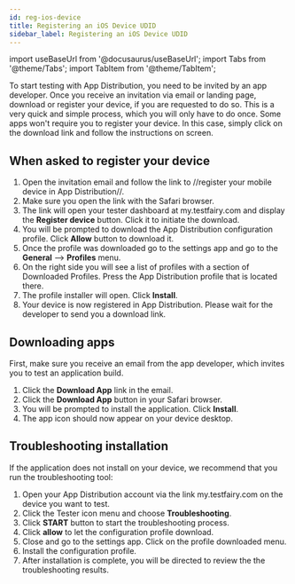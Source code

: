 ```yaml
---
id: reg-ios-device
title: Registering an iOS Device UDID
sidebar_label: Registering an iOS Device UDID
---
```


import useBaseUrl from '@docusaurus/useBaseUrl';
import Tabs from '@theme/Tabs';
import TabItem from '@theme/TabItem';

To start testing with App Distribution, you need to be invited by an app developer. Once you receive an invitation via email or landing page, download or register your device, if you are requested to do so. This is a very quick and simple process, which you will only have to do once. Some apps won't require you to register your device. In this case, simply click on the download link and follow the instructions on screen.

## When asked to register your device

1. Open the invitation email and follow the link to //register your mobile device in App Distribution//.
2. Make sure you open the link with the Safari browser.
3. The link will open your tester dashboard at my.testfairy.com and display the **Register device** button. Click it to initiate the download.
4. You will be prompted to download the App Distribution configuration profile. Click **Allow** button to download it.
5. Once the profile was downloaded go to the settings app and go to the **General** --> **Profiles** menu.
6. On the right side you will see a list of profiles with a section of Downloaded Profiles. Press the App Distribution profile that is located there.
7. The profile installer will open. Click **Install**.
8. Your device is now registered in App Distribution. Please wait for the developer to send you a download link.

## Downloading apps

First, make sure you receive an email from the app developer, which invites you to test an application build.

1. Click the **Download App** link in the email.
2. Click the **Download App** button in your Safari browser.
3. You will be prompted to install the application. Click **Install**.
4. The app icon should now appear on your device desktop.

## Troubleshooting installation

If the application does not install on your device, we recommend that you run the troubleshooting tool:

1. Open your App Distribution account via the link my.testfairy.com on the device you want to test.
2. Click the Tester icon menu and choose **Troubleshooting**.
3. Click **START** button to start the troubleshooting process.
4. Click **allow** to let the configuration profile download.
5. Close and go to the settings app. Click on the profile downloaded menu.
6. Install the configuration profile.
7. After installation is complete, you will be directed to review the the troubleshooting results.
